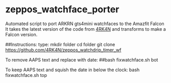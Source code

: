 # zeppos_watchface_porter
Automated script to port ARKRN gts4mini watchfaces to the Amazfit Falcon
It takes the latest version of the code from <a href="https://github.com/4RK4N/zeppos_watchdrip_timer_wf">4RK4N</a> and transforms to make a Falcon version.

##Instructions:
type:
   mkdir folder
   cd folder
   git clone https://github.com/4RK4N/zeppos_watchdrip_timer_wf

To remove AAPS text and replace with date:
   ##bash fixwatchface.sh bot

To keep AAPS text and squish the date in below the clock:
   bash fixwatchface.sh top
